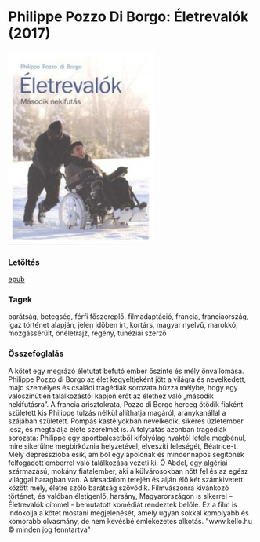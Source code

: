 # <a name="id_1267">Philippe Pozzo Di Borgo: Életrevalók (2017)</a>
<img src="https://github.com/BercziSandor/calibre_lib/raw/main/Philippe%20Pozzo%20Di%20Borgo/Eletrevalok%20%281267%29/cover.jpg" alt="cover" width="300"/>

### Letöltés
[epub](https://github.com/BercziSandor/calibre_lib/raw/main/Philippe%20Pozzo%20Di%20Borgo/Eletrevalok%20%281267%29/Eletrevalok%20-%20Philippe%20Pozzo%20Di%20Borgo.epub)

### Tagek
barátság, betegség, férfi főszereplő, filmadaptáció, francia, franciaország, igaz történet alapján, jelen időben írt, kortárs, magyar nyelvű, marokkó, mozgássérült, önéletrajz, regény, tunéziai szerző

### Összefoglalás
<div>
<p>A kötet egy megrázó életutat befutó ember őszinte és mély önvallomása. Philippe Pozzo di Borgo az élet kegyeltjeként jött a világra és nevelkedett, majd személyes és családi tragédiák sorozata húzza mélybe, hogy egy valószínűtlen találkozástól kapjon erőt az élethez való „második nekifutásra”. A francia arisztokrata, Pozzo di Borgo herceg ötödik fiaként született kis Philippe túlzás nélkül állíthatja magáról, aranykanállal a szájában született. Pompás kastélyokban nevelkedik, sikeres üzletember lesz, és megtalálja élete szerelmét is. A folytatás azonban tragédiák sorozata: Philippe egy sportbalesetből kifolyólag nyaktól lefele megbénul, mire sikerülne megbirkóznia helyzetével, elveszíti feleségét, Béatrice-t. Mély depresszióba esik, amiből egy ápolónak és mindennapos segítőnek felfogadott emberrel való találkozása vezeti ki. Ő Abdel, egy algériai származású, mokány fiatalember, aki a külvárosokban nőtt fel és az egész világgal haragban van. A társadalom tetején és alján élő két számkivetett között mély, életre szóló barátság szövődik. Filmvászonra kívánkozó történet, és valóban életigenlő, harsány, Magyarországon is sikerrel – Életrevalók címmel - bemutatott komédiát rendeztek belőle. Ez a film is indokolja a kötet mostani megjelenését, amely ugyan sokkal komolyabb és komorabb olvasmány, de nem kevésbé emlékezetes alkotás. "www.kello.hu © minden jog fenntartva"</p></div>


